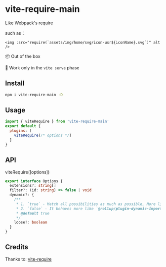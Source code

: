 # vite-require-main

Like Webpack's require

such as：
```
<img :src="require(`assets/img/home/svg/icon-usr${iconName}.svg`)" alt />
```

📦 Out of the box  

🔨 Work only in the `vite serve` phase  

## Install

```bash
npm i vite-require-main -D
```

## Usage

```js
import { viteRequire } from 'vite-require-main'
export default {
  plugins: [
    viteRequire(/* options */)
  ]
}
```

## API

viteRequire([options])

```ts
export interface Options {
  extensions?: string[]
  filter?: (id: string) => false | void
  dynamic?: {
    /**
     * 1. `true` - Match all possibilities as much as possible, More like `webpack`
     * 2. `false` - It behaves more like `@rollup/plugin-dynamic-import-vars`
     * @default true
     */
    loose?: boolean
  }
}
```

## Credits

Thanks to: [vite-require](https://github.com/vite-plugin/vite-require)
